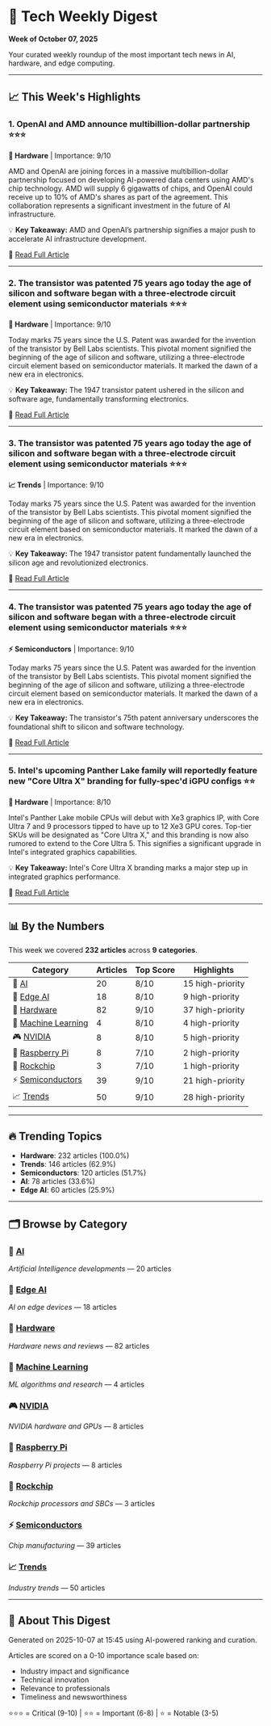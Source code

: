 # 🚀 Tech Weekly Digest
**Week of October 07, 2025**

Your curated weekly roundup of the most important tech news in AI, hardware, and edge computing.

---

## 📈 This Week's Highlights

### 1. OpenAI and AMD announce multibillion-dollar partnership ⭐⭐⭐

**🔧 Hardware** | Importance: 9/10

AMD and OpenAI are joining forces in a massive multibillion-dollar partnership focused on developing AI-powered data centers using AMD's chip technology. AMD will supply 6 gigawatts of chips, and OpenAI could receive up to 10% of AMD's shares as part of the agreement. This collaboration represents a significant investment in the future of AI infrastructure.

💡 **Key Takeaway:** AMD and OpenAI’s partnership signifies a major push to accelerate AI infrastructure development.

🔗 [Read Full Article](https://www.tomshardware.com/tech-industry/openai-and-amd-announce-multibillion-dollar-partnership-amd-to-supply-6-gigawatts-in-chips-openai-could-get-up-to-10-percent-of-amd-shares-in-return)

---

### 2. The transistor was patented 75 years ago today   the age of silicon and software began with a three-electrode circuit element using semiconductor materials ⭐⭐⭐

**🔧 Hardware** | Importance: 9/10

Today marks 75 years since the U.S. Patent was awarded for the invention of the transistor by Bell Labs scientists. This pivotal moment signified the beginning of the age of silicon and software, utilizing a three-electrode circuit element based on semiconductor materials. It marked the dawn of a new era in electronics.

💡 **Key Takeaway:** The 1947 transistor patent ushered in the silicon and software age, fundamentally transforming electronics.

🔗 [Read Full Article](https://www.tomshardware.com/tech-industry/semiconductors/the-age-of-silicon-and-software-began-75-years-ago-with-the-patenting-of-the-transistor)

---

### 3. The transistor was patented 75 years ago today   the age of silicon and software began with a three-electrode circuit element using semiconductor materials ⭐⭐⭐

**📈 Trends** | Importance: 9/10

Today marks 75 years since the U.S. Patent was awarded for the invention of the transistor by Bell Labs scientists. This pivotal moment signified the beginning of the age of silicon and software, utilizing a three-electrode circuit element based on semiconductor materials. It marked the dawn of a new era in electronics.

💡 **Key Takeaway:** The 1947 transistor patent fundamentally launched the silicon age and revolutionized electronics.

🔗 [Read Full Article](https://www.tomshardware.com/tech-industry/semiconductors/the-age-of-silicon-and-software-began-75-years-ago-with-the-patenting-of-the-transistor)

---

### 4. The transistor was patented 75 years ago today   the age of silicon and software began with a three-electrode circuit element using semiconductor materials ⭐⭐⭐

**⚡ Semiconductors** | Importance: 9/10

Today marks 75 years since the U.S. Patent was awarded for the invention of the transistor by Bell Labs scientists. This pivotal moment signified the beginning of the age of silicon and software, utilizing a three-electrode circuit element based on semiconductor materials. It marked the dawn of a new era in electronics.

💡 **Key Takeaway:** The transistor's 75th patent anniversary underscores the foundational shift to silicon and software technology.

🔗 [Read Full Article](https://www.tomshardware.com/tech-industry/semiconductors/the-age-of-silicon-and-software-began-75-years-ago-with-the-patenting-of-the-transistor)

---

### 5. Intel's upcoming Panther Lake family will reportedly feature new "Core Ultra X" branding for fully-spec'd iGPU configs ⭐⭐

**🔧 Hardware** | Importance: 8/10

Intel's Panther Lake mobile CPUs will debut with Xe3 graphics IP, with Core Ultra 7 and 9 processors tipped to have up to 12 Xe3 GPU cores. Top-tier SKUs will be designated as "Core Ultra X," and this branding is now also rumored to extend to the Core Ultra 5. This signifies a significant upgrade in Intel's integrated graphics capabilities.

💡 **Key Takeaway:** Intel's Core Ultra X branding marks a major step up in integrated graphics performance.

🔗 [Read Full Article](https://www.tomshardware.com/pc-components/cpus/intels-upcoming-panther-lake-family-will-reportedly-feature-new-core-ultra-x-branding-for-fully-specd-igpu-configs-core-ultra-7-and-9-processors-tipped-to-feature-12-xe3-gpu-cores)

---

## 📊 By the Numbers

This week we covered **232 articles** across **9 categories**.

| Category | Articles | Top Score | Highlights |
|----------|----------|-----------|------------|
| 🤖 [AI](ai.md) | 20 | 8/10 | 15 high-priority |
| 📡 [Edge AI](edge_ai.md) | 18 | 8/10 | 9 high-priority |
| 🔧 [Hardware](hardware.md) | 82 | 9/10 | 37 high-priority |
| 🧠 [Machine Learning](machine_learning.md) | 4 | 8/10 | 4 high-priority |
| 🎮 [NVIDIA](nvidia.md) | 8 | 8/10 | 5 high-priority |
| 🍓 [Raspberry Pi](raspberry_pi.md) | 8 | 7/10 | 2 high-priority |
| 💎 [Rockchip](rockchip.md) | 3 | 7/10 | 1 high-priority |
| ⚡ [Semiconductors](semiconductors.md) | 39 | 9/10 | 21 high-priority |
| 📈 [Trends](trends.md) | 50 | 9/10 | 28 high-priority |

---

## 🔥 Trending Topics

- **Hardware**: 232 articles (100.0%)
- **Trends**: 146 articles (62.9%)
- **Semiconductors**: 120 articles (51.7%)
- **AI**: 78 articles (33.6%)
- **Edge AI**: 60 articles (25.9%)

---

## 🗂️ Browse by Category

### 🤖 [AI](ai.md)
*Artificial Intelligence developments* — 20 articles

### 📡 [Edge AI](edge_ai.md)
*AI on edge devices* — 18 articles

### 🔧 [Hardware](hardware.md)
*Hardware news and reviews* — 82 articles

### 🧠 [Machine Learning](machine_learning.md)
*ML algorithms and research* — 4 articles

### 🎮 [NVIDIA](nvidia.md)
*NVIDIA hardware and GPUs* — 8 articles

### 🍓 [Raspberry Pi](raspberry_pi.md)
*Raspberry Pi projects* — 8 articles

### 💎 [Rockchip](rockchip.md)
*Rockchip processors and SBCs* — 3 articles

### ⚡ [Semiconductors](semiconductors.md)
*Chip manufacturing* — 39 articles

### 📈 [Trends](trends.md)
*Industry trends* — 50 articles

---

## 📅 About This Digest

Generated on 2025-10-07 at 15:45 using AI-powered ranking and curation.

Articles are scored on a 0-10 importance scale based on:
- Industry impact and significance
- Technical innovation
- Relevance to professionals
- Timeliness and newsworthiness

⭐⭐⭐ = Critical (9-10) | ⭐⭐ = Important (6-8) | ⭐ = Notable (3-5)
